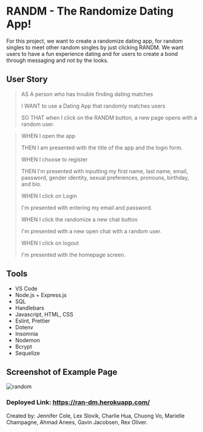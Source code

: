 # RANDM - The Randomize Dating App!

 For this project, we want to create a randomize dating app, for random singles to meet other random singles by just clicking RANDM. We want users to have a fun experience dating and for users to create a bond through messaging and not by the looks.


## User Story

>AS A person who has trouble finding dating matches
>
>I WANT to use a Dating App that randomly matches users
>
>SO THAT when I click on the RANDM button, a new page opens with a random user. 

>WHEN I open the app
>
>THEN I am presented with the title of the app and the login form.
>
>WHEN I choose to register
>
>THEN I'm presented with inputting my first name, last name, email, password, gender identity, sexual preferences, pronouns, birthday, and bio.
>
>WHEN I click on Login
>
>I'm presented with entering my email and password.
>
>WHEN I click the randomize a new chat button
>
>I'm presented with a new open chat with a random user.
>
>WHEN I click on logout
>
>I'm presented with the homepage screen.


## Tools
* VS Code
* Node.js + Express.js
* SQL
* Handlebars
* Javascript, HTML, CSS
* Eslint, Prettier
* Dotenv
* Insomnia
* Nodemon
* Bcrypt
* Sequelize

## Screenshot of Example Page
![random](https://user-images.githubusercontent.com/37889335/154541667-3a7d1aba-adac-4850-a8a2-6e5548712a2a.PNG)

### Deployed Link: https://ran-dm.herokuapp.com/ 

Created by: Jennifer Cole, Lex Slovik, Charlie Hua, Chuong Vo, Marielle Champagne, Ahmad Anees, Gavin Jacobsen, Rex Oliver.
